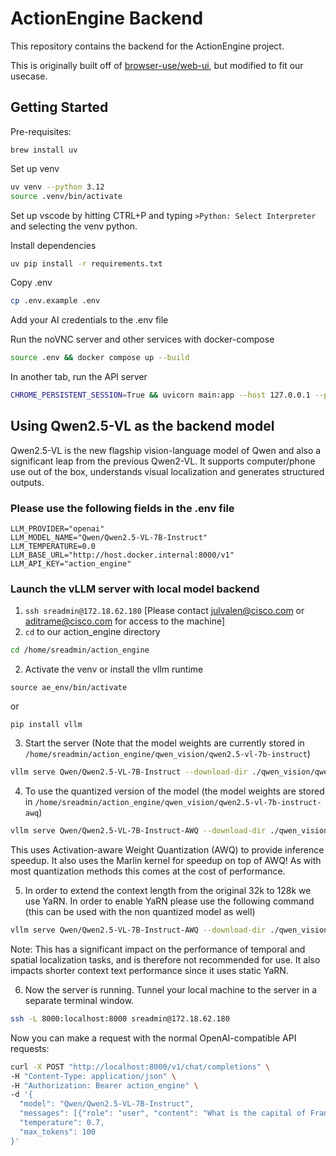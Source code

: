 # ActionEngine Backend

This repository contains the backend for the ActionEngine project.

This is originally built off of [browser-use/web-ui](https://github.com/browser-use/web-ui), but modified to fit our usecase.

## Getting Started

Pre-requisites:

```
brew install uv
```

Set up venv

```bash
uv venv --python 3.12
source .venv/bin/activate
```

Set up vscode by hitting CTRL+P and typing `>Python: Select Interpreter` and selecting the venv python.

Install dependencies

```bash
uv pip install -r requirements.txt
```

Copy .env

```bash
cp .env.example .env
```

Add your AI credentials to the .env file

Run the noVNC server and other services with docker-compose

```bash
source .env && docker compose up --build
```

In another tab, run the API server

```bash
CHROME_PERSISTENT_SESSION=True && uvicorn main:app --host 127.0.0.1 --port 7788 --reload
```

## Using Qwen2.5-VL as the backend model

Qwen2.5-VL is the new flagship vision-language model of Qwen and also a significant leap from the previous Qwen2-VL. It supports computer/phone use out of the box, understands visual localization and generates structured outputs.

### Please use the following fields in the .env file

```env
LLM_PROVIDER="openai"
LLM_MODEL_NAME="Qwen/Qwen2.5-VL-7B-Instruct"
LLM_TEMPERATURE=0.0
LLM_BASE_URL="http://host.docker.internal:8000/v1"
LLM_API_KEY="action_engine"
```

### Launch the vLLM server with local model backend

1. `ssh sreadmin@172.18.62.180` [Please contact julvalen@cisco.com or aditrame@cisco.com for access to the machine]
2. `cd` to our action_engine directory

```bash
cd /home/sreadmin/action_engine
```

2. Activate the venv or install the vllm runtime

```
source ae_env/bin/activate
```

or

```
pip install vllm
```

3. Start the server (Note that the model weights are currently stored in `/home/sreadmin/action_engine/qwen_vision/qwen2.5-vl-7b-instruct`)

```bash
vllm serve Qwen/Qwen2.5-VL-7B-Instruct --download-dir ./qwen_vision/qwen2.5-vl-7b-instruct --trust-remote-code --max-model-len 32768 --port 8000 --host 0.0.0.0 --dtype bfloat16 --limit-mm-per-prompt image=5,video=5 --api-key action_engine --enable-auto-tool-choice --tool-call-parser hermes
```

4. To use the quantized version of the model (the model weights are stored in `/home/sreadmin/action_engine/qwen_vision/qwen2.5-vl-7b-instruct-awq`)

```bash
vllm serve Qwen/Qwen2.5-VL-7B-Instruct-AWQ --download-dir ./qwen_vision/qwen2.5-vl-7b-instruct-awq --quantization awq_marlin --trust-remote-code --max-model-len 128000 --port 8000 --host 0.0.0.0 --dtype float16 --limit-mm-per-prompt image=5,video=5 --api-key action_engine --enable-auto-tool-choice --tool-call-parser hermes
```

This uses Activation-aware Weight Quantization (AWQ) to provide inference speedup. It also uses the Marlin kernel for speedup on top of AWQ!
As with most quantization methods this comes at the cost of performance.

5. In order to extend the context length from the original 32k to 128k we use YaRN. In order to enable YaRN please use the following command (this can be used with the non quantized model as well)

```bash
vllm serve Qwen/Qwen2.5-VL-7B-Instruct-AWQ --download-dir ./qwen_vision/qwen2.5-vl-7b-instruct-awq --quantization awq_marlin --trust-remote-code --max-model-len 128000 --port 8000 --host 0.0.0.0 --dtype float16 --limit-mm-per-prompt image=5,video=5 --api-key action_engine --rope-scaling '{"rope_type":"yarn","mrope_section": [ 16, 24, 24 ], "factor":4.0, "original_max_position_embeddings":32768}' --enable-auto-tool-choice --tool-call-parser hermes
```

Note: This has a significant impact on the performance of temporal and spatial localization tasks, and is therefore not recommended for use. It also impacts shorter context text performance since it uses static YaRN.

6. Now the server is running. Tunnel your local machine to the server in a separate terminal window.

```bash
ssh -L 8000:localhost:8000 sreadmin@172.18.62.180
```

Now you can make a request with the normal OpenAI-compatible API requests:

```bash
curl -X POST "http://localhost:8000/v1/chat/completions" \
-H "Content-Type: application/json" \
-H "Authorization: Bearer action_engine" \
-d '{
  "model": "Qwen/Qwen2.5-VL-7B-Instruct",
  "messages": [{"role": "user", "content": "What is the capital of France?"}],
  "temperature": 0.7,
  "max_tokens": 100
}'
```
